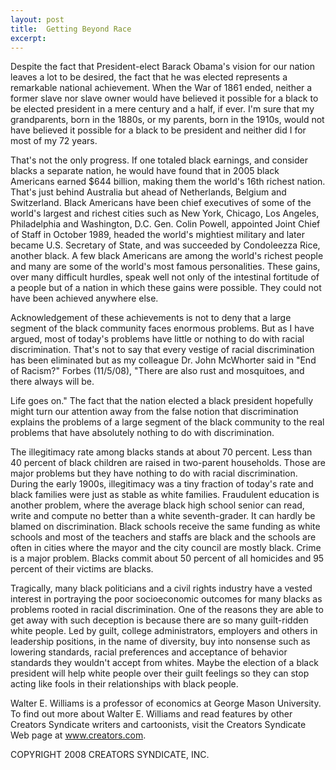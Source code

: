 ```yaml
---
layout: post
title:  Getting Beyond Race
excerpt:
---
```


Despite the fact that President-elect Barack Obama's vision for our nation leaves a lot to be desired, the fact that he was elected represents a remarkable national achievement. When the War of 1861 ended, neither a former slave nor slave owner would have believed it possible for a black to be elected president in a mere century and a half, if ever. I'm sure that my grandparents, born in the 1880s, or my parents, born in the 1910s, would not have believed it possible for a black to be president and neither did I for most of my 72 years.

That's not the only progress. If one totaled black earnings, and consider blacks a separate nation, he would have found that in 2005 black Americans earned $644 billion, making them the world's 16th richest nation. That's just behind Australia but ahead of Netherlands, Belgium and Switzerland. Black Americans have been chief executives of some of the world's largest and richest cities such as New York, Chicago, Los Angeles, Philadelphia and Washington, D.C. Gen. Colin Powell, appointed Joint Chief of Staff in October 1989, headed the world's mightiest military and later became U.S. Secretary of State, and was succeeded by Condoleezza Rice, another black. A few black Americans are among the world's richest people and many are some of the world's most famous personalities. These gains, over many difficult hurdles, speak well not only of the intestinal fortitude of a people but of a nation in which these gains were possible. They could not have been achieved anywhere else.

Acknowledgement of these achievements is not to deny that a large segment of the black community faces enormous problems. But as I have argued, most of today's problems have little or nothing to do with racial discrimination. That's not to say that every vestige of racial discrimination has been eliminated but as my colleague Dr. John McWhorter said in "End of Racism?" Forbes (11/5/08), "There are also rust and mosquitoes, and there always will be.

 Life goes on." The fact that the nation elected a black president hopefully might turn our attention away from the false notion that discrimination explains the problems of a large segment of the black community to the real problems that have absolutely nothing to do with discrimination.

The illegitimacy rate among blacks stands at about 70 percent. Less than 40 percent of black children are raised in two-parent households. Those are major problems but they have nothing to do with racial discrimination. During the early 1900s, illegitimacy was a tiny fraction of today's rate and black families were just as stable as white families. Fraudulent education is another problem, where the average black high school senior can read, write and compute no better than a white seventh-grader. It can hardly be blamed on discrimination. Black schools receive the same funding as white schools and most of the teachers and staffs are black and the schools are often in cities where the mayor and the city council are mostly black. Crime is a major problem. Blacks commit about 50 percent of all homicides and 95 percent of their victims are blacks.

Tragically, many black politicians and a civil rights industry have a vested interest in portraying the poor socioeconomic outcomes for many blacks as problems rooted in racial discrimination. One of the reasons they are able to get away with such deception is because there are so many guilt-ridden white people. Led by guilt, college administrators, employers and others in leadership positions, in the name of diversity, buy into nonsense such as lowering standards, racial preferences and acceptance of behavior standards they wouldn't accept from whites. Maybe the election of a black president will help white people over their guilt feelings so they can stop acting like fools in their relationships with black people.

Walter E. Williams is a professor of economics at George Mason University. To find out more about Walter E. Williams and read features by other Creators Syndicate writers and cartoonists, visit the Creators Syndicate Web page at www.creators.com.

COPYRIGHT 2008 CREATORS SYNDICATE, INC.
